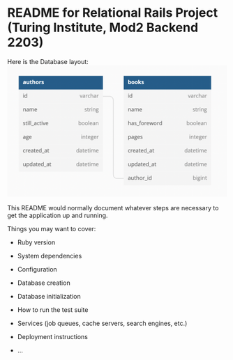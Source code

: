 # README for Relational Rails Project (Turing Institute, Mod2 Backend 2203)

Here is the Database layout:
![DB](images/relational_rails_db_setup.png "Relational_Rails_DB")


This README would normally document whatever steps are necessary to get the
application up and running.

Things you may want to cover:

* Ruby version

* System dependencies

* Configuration

* Database creation

* Database initialization

* How to run the test suite

* Services (job queues, cache servers, search engines, etc.)

* Deployment instructions

* ...
